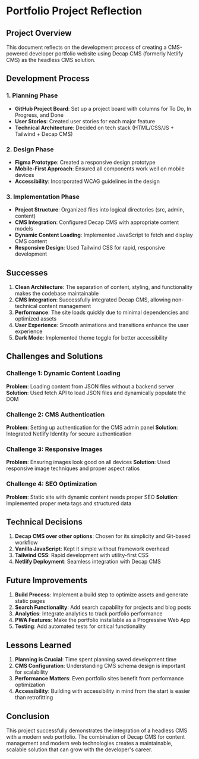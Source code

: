 # Portfolio Project Reflection

## Project Overview

This document reflects on the development process of creating a CMS-powered developer portfolio website using Decap CMS (formerly Netlify CMS) as the headless CMS solution.

## Development Process

### 1. Planning Phase

- **GitHub Project Board**: Set up a project board with columns for To Do, In Progress, and Done
- **User Stories**: Created user stories for each major feature
- **Technical Architecture**: Decided on tech stack (HTML/CSS/JS + Tailwind + Decap CMS)

### 2. Design Phase

- **Figma Prototype**: Created a responsive design prototype
- **Mobile-First Approach**: Ensured all components work well on mobile devices
- **Accessibility**: Incorporated WCAG guidelines in the design

### 3. Implementation Phase

- **Project Structure**: Organized files into logical directories (src, admin, content)
- **CMS Integration**: Configured Decap CMS with appropriate content models
- **Dynamic Content Loading**: Implemented JavaScript to fetch and display CMS content
- **Responsive Design**: Used Tailwind CSS for rapid, responsive development

## Successes

1. **Clean Architecture**: The separation of content, styling, and functionality makes the codebase maintainable
2. **CMS Integration**: Successfully integrated Decap CMS, allowing non-technical content management
3. **Performance**: The site loads quickly due to minimal dependencies and optimized assets
4. **User Experience**: Smooth animations and transitions enhance the user experience
5. **Dark Mode**: Implemented theme toggle for better accessibility

## Challenges and Solutions

### Challenge 1: Dynamic Content Loading

**Problem**: Loading content from JSON files without a backend server
**Solution**: Used fetch API to load JSON files and dynamically populate the DOM

### Challenge 2: CMS Authentication

**Problem**: Setting up authentication for the CMS admin panel
**Solution**: Integrated Netlify Identity for secure authentication

### Challenge 3: Responsive Images

**Problem**: Ensuring images look good on all devices
**Solution**: Used responsive image techniques and proper aspect ratios

### Challenge 4: SEO Optimization

**Problem**: Static site with dynamic content needs proper SEO
**Solution**: Implemented proper meta tags and structured data

## Technical Decisions

1. **Decap CMS over other options**: Chosen for its simplicity and Git-based workflow
2. **Vanilla JavaScript**: Kept it simple without framework overhead
3. **Tailwind CSS**: Rapid development with utility-first CSS
4. **Netlify Deployment**: Seamless integration with Decap CMS

## Future Improvements

1. **Build Process**: Implement a build step to optimize assets and generate static pages
2. **Search Functionality**: Add search capability for projects and blog posts
3. **Analytics**: Integrate analytics to track portfolio performance
4. **PWA Features**: Make the portfolio installable as a Progressive Web App
5. **Testing**: Add automated tests for critical functionality

## Lessons Learned

1. **Planning is Crucial**: Time spent planning saved development time
2. **CMS Configuration**: Understanding CMS schema design is important for scalability
3. **Performance Matters**: Even portfolio sites benefit from performance optimization
4. **Accessibility**: Building with accessibility in mind from the start is easier than retrofitting

## Conclusion

This project successfully demonstrates the integration of a headless CMS with a modern web portfolio. The combination of Decap CMS for content management and modern web technologies creates a maintainable, scalable solution that can grow with the developer's career.
